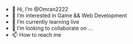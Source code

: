 - 👋 Hi, I’m @Omran2222
- 👀 I’m interested in Game && Web Development
- 🌱 I’m currently learning live
- 💞️ I’m looking to collaborate on ...
- 📫 How to reach me

<!---
Omran2222/Omran2222 is a ✨ special ✨ repository because its `README.md` (this file) appears on your GitHub profile.
You can click the Preview link to take a look at your changes.
--->

